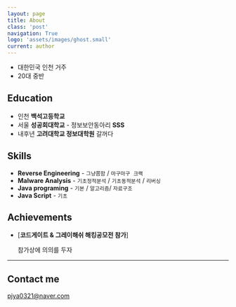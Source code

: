 ```yaml
---
layout: page
title: About
class: 'post'
navigation: True
logo: 'assets/images/ghost.small'
current: author
---
```


* 대한민국 인천 거주
* 20대 중반

## Education

* 인천 **백석고등학교**
* 서울 **성공회대학교** - 정보보안동아리 **SSS**
* 내후년 **고려대학교 정보대학원** 갈꺼다

## Skills

* **Reverse Engineering** - `그냥쫌함` / `마구마구 크랙`
* **Malware Analysis** - `기초정적분석` / `기초동적분석` / `리버싱`
* **Java programing** - `기본` / `알고리즘`/ `자료구조`
* **Java Script** - `기초`

## Achievements


* [**코드게이트 & 그레이해쉬 해킹공모전 참가**]

   참가상에 의의를 두자

***

## Contact me

pjya0321@naver.com
